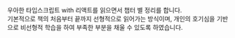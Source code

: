 우아한 타입스크립트 with 리액트를 읽으면서 챕터 별 정리를 합니다.<br/>
기본적으로 책의 처음부터 끝까지 선형적으로 읽어가는 방식이며, 개인의 호기심을 기반으로 비선형적 학습을 하여 부족한 부분을 채울 수 있도록 하였습니다.
